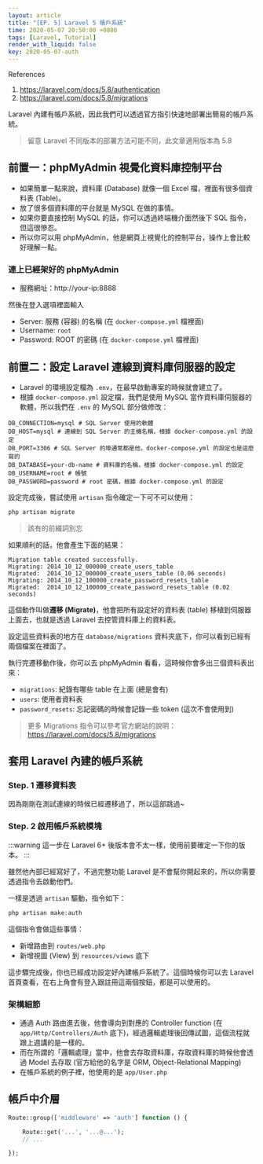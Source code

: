 ```yaml
---
layout: article
title: "[EP. 5] Laravel 5 帳戶系統"
time: 2020-05-07 20:50:00 +0800
tags: [Laravel, Tutorial]
render_with_liquid: false
key: 2020-05-07-auth
---
```


References

1. https://laravel.com/docs/5.8/authentication
2. https://laravel.com/docs/5.8/migrations

Laravel 內建有帳戶系統，因此我們可以透過官方指引快速地部署出簡易的帳戶系統。

> 留意 Laravel 不同版本的部署方法可能不同，此文章適用版本為 5.8

## 前置一：phpMyAdmin 視覺化資料庫控制平台

- 如果簡單一點來說，資料庫 (Database) 就像一個 Excel 檔，裡面有很多個資料表 (Table)。
- 放了很多個資料庫的平台就是 MySQL 在做的事情。
- 如果你要直接控制 MySQL 的話，你可以透過終端機介面然後下 SQL 指令，但這很慘忍。
- 所以你可以用 phpMyAdmin，他是網頁上視覺化的控制平台，操作上會比較好理解一點。

### 連上已經架好的 phpMyAdmin

- 服務網址：http://your-ip:8888

然後在登入選項裡面輸入

- Server: 服務 (容器) 的名稱 (在 `docker-compose.yml` 檔裡面)
- Username: `root`
- Password: ROOT 的密碼 (在 `docker-compose.yml` 檔裡面)

## 前置二：設定 Laravel 連線到資料庫伺服器的設定

- Laravel 的環境設定檔為 `.env`，在最早啟動專案的時候就會建立了。
- 根據 `docker-compose.yml` 設定檔，我們是使用 MySQL 當作資料庫伺服器的軟體，所以我們在 `.env` 的 MySQL 部分做修改：

```
DB_CONNECTION=mysql # SQL Server 使用的軟體
DB_HOST=mysql # 連線到 SQL Server 的主機名稱，根據 docker-compose.yml 的設定
DB_PORT=3306 # SQL Server 的埠通常都是他，docker-compose.yml 的設定也是這麼寫的
DB_DATABASE=your-db-name # 資料庫的名稱，根據 docker-compose.yml 的設定
DB_USERNAME=root # 帳號
DB_PASSWORD=password # root 密碼，根據 docker-compose.yml 的設定
```

設定完成後，嘗試使用 `artisan` 指令確定一下可不可以使用：

```bash
php artisan migrate
```

> 該有的前綴詞別忘

如果順利的話，他會產生下面的結果：

```
Migration table created successfully.
Migrating: 2014_10_12_000000_create_users_table
Migrated:  2014_10_12_000000_create_users_table (0.06 seconds)
Migrating: 2014_10_12_100000_create_password_resets_table
Migrated:  2014_10_12_100000_create_password_resets_table (0.02 seconds)
```

這個動作叫做**遷移 (Migrate)**，他會把所有設定好的資料表 (table) 移植到伺服器上面去，也就是透過 Laravel 去控管資料庫上的資料表。

設定這些資料表的地方在 `database/migrations` 資料夾底下，你可以看到已經有兩個檔案在裡面了。

執行完遷移動作後，你可以去 phpMyAdmin 看看，這時候你會多出三個資料表出來：

- `migrations`: 紀錄有哪些 table 在上面 (總是會有)
- `users`: 使用者資料表
- `password_resets`: 忘記密碼的時候會記錄一些 token (這次不會使用到)

> 更多 Migrations 指令可以參考官方網站的說明：
> https://laravel.com/docs/5.8/migrations

## 套用 Laravel 內建的帳戶系統

### Step. 1 遷移資料表

因為剛剛在測試連線的時候已經遷移過了，所以這部跳過~

### Step. 2 啟用帳戶系統模塊

:::warning
<i class="fa fa-warning"></i> 這一步在 Laravel 6+ 後版本會不太一樣，使用前要確定一下你的版本。
:::

雖然他內部已經寫好了，不過完整功能 Laravel 是不會幫你開起來的，所以你需要透過指令去啟動他們。

一樣是透過 `artisan` 驅動，指令如下：

```bash
php artisan make:auth
```

這個指令會做這些事情：

- 新增路由到 `routes/web.php`
- 新增視圖 (View) 到 `resources/views` 底下

這步驟完成後，你也已經成功設定好內建帳戶系統了。這個時候你可以去 Laravel 首頁查看，在右上角會有登入跟註冊這兩個按鈕，都是可以使用的。

### 架構細節

- 通過 Auth 路由進去後，他會導向到對應的 Controller function (在 `app/Http/Controllers/Auth` 底下)，經過邏輯處理後回傳試圖，這個流程就跟上週講的是一樣的。
- 而在所謂的「邏輯處理」當中，他會去存取資料庫，存取資料庫的時候他會透過 Model 去存取 (官方給他的名字是 ORM, Object-Relational Mapping)
- 在帳戶系統的例子裡，他使用的是 `app/User.php`

## 帳戶中介層

```php
Route::group(['middleware' => 'auth'] function () {

    Route::get('...', '...@...');
    // ...

});
```
